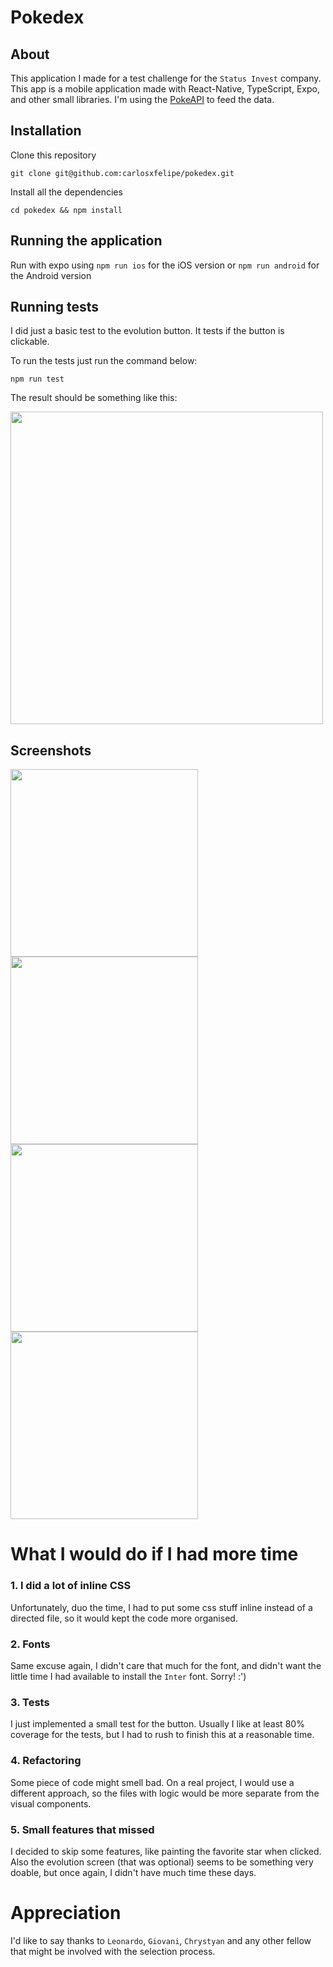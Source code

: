 # Pokedex

## About
This application I made for a test challenge for the `Status Invest` company. This app is a mobile application made with React-Native, TypeScript, Expo, and other small libraries. I'm using the [PokeAPI](https://pokeapi.co/) to feed the data.

## Installation
Clone this repository
```
git clone git@github.com:carlosxfelipe/pokedex.git
```

Install all the dependencies
```
cd pokedex && npm install
```
## Running the application
Run with expo using `npm run ios` for the iOS version or `npm run android` for the Android version

## Running tests
I did just a basic test to the evolution button. It tests if the button is clickable.

To run the tests just run the command below:
```
npm run test
```

The result should be something like this:

<img src="https://user-images.githubusercontent.com/85801709/191352189-88033bf4-a7f7-4b70-8517-74a5d58f883a.png" width="500" />


## Screenshots
<img src="https://user-images.githubusercontent.com/85801709/191345450-b0e0c9dc-dc1c-4c7d-bf23-e04a8b02baf8.png" width="300" />
<img src="https://user-images.githubusercontent.com/85801709/191345516-7c17d193-d617-4886-bd66-db29ec07f0ad.png" width="300" />
<img src="https://user-images.githubusercontent.com/85801709/191345565-d099871d-11ad-42c1-a2f6-7c48151b3403.png" width="300" />
<img src="https://user-images.githubusercontent.com/85801709/191345614-58ee3540-a501-41b7-8cc1-79fa1a3ea552.png" width="300" />


# What I would do if I had more time
### 1. I did a lot of inline CSS
Unfortunately, duo the time, I had to put some css stuff inline instead of a directed file, so it would kept the code more organised.

### 2. Fonts
Same excuse again, I didn't care that much for the font, and didn't want the little time I had available to install the `Inter` font. Sorry! :')

### 3. Tests
I just implemented a small test for the button. Usually I like at least 80% coverage for the tests, but I had to rush to finish this at a reasonable time.

### 4. Refactoring
Some piece of code might smell bad. On a real project, I would use a different approach, so the files with logic would be more separate from the visual components.

### 5. Small features that missed
I decided to skip some features, like painting the favorite star when clicked. Also the evolution screen (that was optional) seems to be something very doable, but once again, I didn't have much time these days. 

# Appreciation
I'd like to say thanks to `Leonardo`, `Giovani`, `Chrystyan` and any other fellow that might be involved with the selection process.
